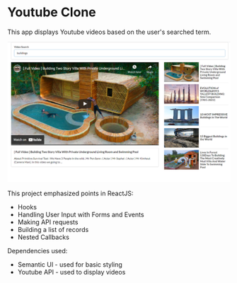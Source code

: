 # Youtube Clone

This app displays Youtube videos based on the user's searched term.

![youtube-react-app](/youtube-react-app.png)

This project emphasized points in ReactJS:
* Hooks
* Handling User Input with Forms and Events
* Making API requests
* Building a list of records
* Nested Callbacks

Dependencies used:
* Semantic UI - used for basic styling
* Youtube API - used to display videos 
